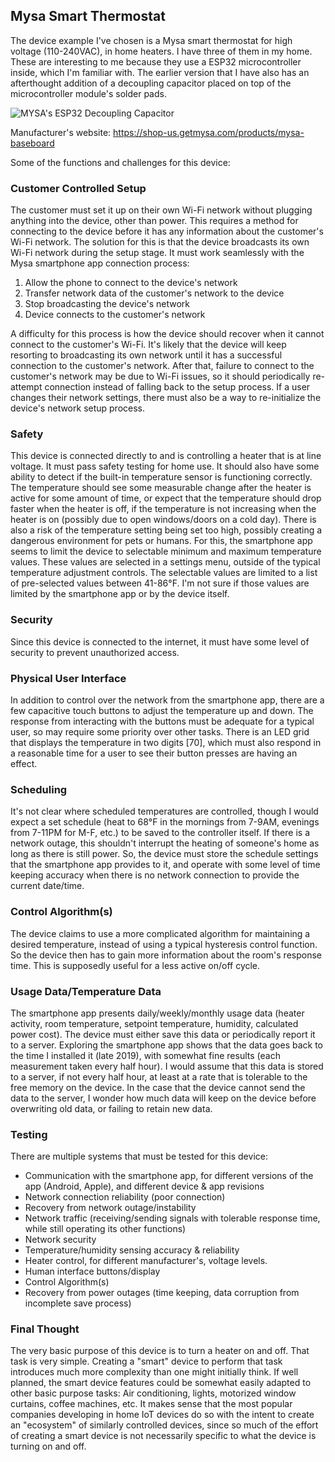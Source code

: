 ## Mysa Smart Thermostat

The device example I've chosen is a Mysa smart thermostat for high voltage (110-240VAC), in home heaters. I have three of them in my home. These are interesting to me because they use a ESP32 microcontroller inside, which I'm familiar with. The earlier version that I have also has an afterthought addition of a decoupling capacitor placed on top of the microcontroller module's solder pads.

![MYSA's ESP32 Decoupling Capacitor](../../assets/mysa_esp32.jpg)

Manufacturer's website: https://shop-us.getmysa.com/products/mysa-baseboard

Some of the functions and challenges for this device:

### Customer Controlled Setup
The customer must set it up on their own Wi-Fi network without plugging anything into the device, other than power. This requires a method for connecting to the device before it has any information about the customer's Wi-Fi network. The solution for this is that the device broadcasts its own Wi-Fi network during the setup stage. It must work seamlessly with the Mysa smartphone app connection process: 

1. Allow the phone to connect to the device's network
2. Transfer network data of the customer's network to the device
3. Stop broadcasting the device's network
4. Device connects to the customer's network 
   
A difficulty for this process is how the device should recover when it cannot connect to the customer's Wi-Fi. It's likely that the device will keep resorting to broadcasting its own network until it has a successful connection to the customer's network. After that, failure to connect to the customer's network may be due to Wi-Fi issues, so it should periodically re-attempt connection instead of falling back to the setup process. If a user changes their network settings, there must also be a way to re-initialize the device's network setup process.

### Safety
This device is connected directly to and is controlling a heater that is at line voltage. It must pass safety testing for home use. It should also have some ability to detect if the built-in temperature sensor is functioning correctly. The temperature should see some measurable change after the heater is active for some amount of time, or expect that the temperature should drop faster when the heater is off, if the temperature is not increasing when the heater is on (possibly due to open windows/doors on a cold day). There is also a risk of the temperature setting being set too high, possibly creating a dangerous environment for pets or humans. For this, the smartphone app seems to limit the device to selectable minimum and maximum temperature values. These values are selected in a settings menu, outside of the typical temperature adjustment controls. The selectable values are limited to a list of pre-selected values between 41-86°F. I'm not sure if those values are limited by the smartphone app or by the device itself.

### Security
Since this device is connected to the internet, it must have some level of security to prevent unauthorized access. 

### Physical User Interface
In addition to control over the network from the smartphone app, there are a few capacitive touch buttons to adjust the temperature up and down. The response from interacting with the buttons must be adequate for a typical user, so may require some priority over other tasks. There is an LED grid that displays the temperature in two digits [70], which must also respond in a reasonable time for a user to see their button presses are having an effect. 

### Scheduling
It's not clear where scheduled temperatures are controlled, though I would expect a set schedule (heat to 68°F in the mornings from 7-9AM, evenings from 7-11PM for M-F, etc.) to be saved to the controller itself. If there is a network outage, this shouldn't interrupt the heating of someone's home as long as there is still power. So, the device must store the schedule settings that the smartphone app provides to it, and operate with some level of time keeping accuracy when there is no network connection to provide the current date/time.

### Control Algorithm(s)
The device claims to use a more complicated algorithm for maintaining a desired temperature, instead of using a typical hysteresis control function. So the device then has to gain more information about the room's response time. This is supposedly useful for a less active on/off cycle.

### Usage Data/Temperature Data
The smartphone app presents daily/weekly/monthly usage data (heater activity, room temperature, setpoint temperature, humidity, calculated power cost). The device must either save this data or periodically report it to a server. Exploring the smartphone app shows that the data goes back to the time I installed it (late 2019), with somewhat fine results (each measurement taken every half hour). I would assume that this data is stored to a server, if not every half hour, at least at a rate that is tolerable to the free memory on the device. In the case that the device cannot send the data to the server, I wonder how much data will keep on the device before overwriting old data, or failing to retain new data. 

### Testing
There are multiple systems that must be tested for this device:

* Communication with the smartphone app, for different versions of the app (Android, Apple), and different device & app revisions
* Network connection reliability (poor connection)
* Recovery from network outage/instability
* Network traffic (receiving/sending signals with tolerable response time, while still operating its other functions)
* Network security
* Temperature/humidity sensing accuracy & reliability
* Heater control, for different manufacturer's, voltage levels.
* Human interface buttons/display
* Control Algorithm(s)
* Recovery from power outages (time keeping, data corruption from incomplete save process)

### Final Thought
The very basic purpose of this device is to turn a heater on and off. That task is very simple. Creating a "smart" device to perform that task introduces much more complexity than one might initially think. If well planned, the smart device features could be somewhat easily adapted to other basic purpose tasks: Air conditioning, lights, motorized window curtains, coffee machines, etc. It makes sense that the most popular companies developing in home IoT devices do so with the intent to create an "ecosystem" of similarly controlled devices, since so much of the effort of creating a smart device is not necessarily specific to what the device is turning on and off.